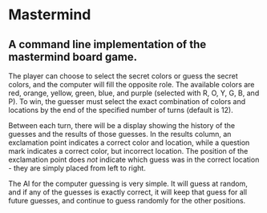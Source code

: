 # Mastermind

## A command line implementation of the mastermind board game. 

The player can choose to select the secret colors or guess the secret colors, and the computer will fill the opposite role. The available colors are red, orange, yellow, green, blue, and purple (selected with R, O, Y, G, B, and P). To win, the guesser must select the exact combination of colors and locations by the end of the specified number of turns (default is 12).

Between each turn, there will be a display showing the history of the guesses and the results of those guesses. In the results column, an exclamation point indicates a correct color and location, while a question mark indicates a correct color, but incorrect location. The position of the exclamation point does *not* indicate which guess was in the correct location - they are simply placed from left to right.

The AI for the computer guessing is very simple. It will guess at random, and if any of the guesses is exactly correct, it will keep that guess for all future guesses, and continue to guess randomly for the other positions.